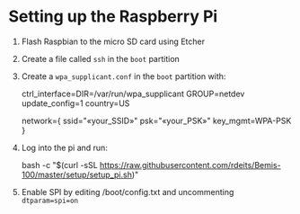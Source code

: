 # Setting up the Raspberry Pi

1. Flash Raspbian to the micro SD card using Etcher
2. Create a file called `ssh` in the `boot` partition
3. Create a `wpa_supplicant.conf` in the `boot` partition with:

    ctrl_interface=DIR=/var/run/wpa_supplicant GROUP=netdev
    update_config=1
    country=US

    network={
        ssid="«your_SSID»"
        psk="«your_PSK»"
        key_mgmt=WPA-PSK
    }


4. Log into the pi and run:

    bash -c "$(curl -sSL https://raw.githubusercontent.com/rdeits/Bemis-100/master/setup/setup_pi.sh)"

5. Enable SPI by editing /boot/config.txt and uncommenting `dtparam=spi=on`